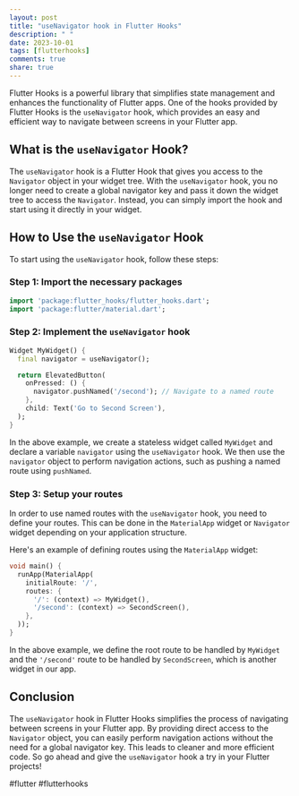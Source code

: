 ```yaml
---
layout: post
title: "useNavigator hook in Flutter Hooks"
description: " "
date: 2023-10-01
tags: [flutterhooks]
comments: true
share: true
---
```


Flutter Hooks is a powerful library that simplifies state management and enhances the functionality of Flutter apps. One of the hooks provided by Flutter Hooks is the `useNavigator` hook, which provides an easy and efficient way to navigate between screens in your Flutter app.

## What is the `useNavigator` Hook?

The `useNavigator` hook is a Flutter Hook that gives you access to the `Navigator` object in your widget tree. With the `useNavigator` hook, you no longer need to create a global navigator key and pass it down the widget tree to access the `Navigator`. Instead, you can simply import the hook and start using it directly in your widget.

## How to Use the `useNavigator` Hook

To start using the `useNavigator` hook, follow these steps:

### Step 1: Import the necessary packages

```dart
import 'package:flutter_hooks/flutter_hooks.dart';
import 'package:flutter/material.dart';
```

### Step 2: Implement the `useNavigator` hook

```dart
Widget MyWidget() {
  final navigator = useNavigator();

  return ElevatedButton(
    onPressed: () {
      navigator.pushNamed('/second'); // Navigate to a named route
    },
    child: Text('Go to Second Screen'),
  );
}
```

In the above example, we create a stateless widget called `MyWidget` and declare a variable `navigator` using the `useNavigator` hook. We then use the `navigator` object to perform navigation actions, such as pushing a named route using `pushNamed`.

### Step 3: Setup your routes

In order to use named routes with the `useNavigator` hook, you need to define your routes. This can be done in the `MaterialApp` widget or `Navigator` widget depending on your application structure.

Here's an example of defining routes using the `MaterialApp` widget:

```dart
void main() {
  runApp(MaterialApp(
    initialRoute: '/',
    routes: {
      '/': (context) => MyWidget(),
      '/second': (context) => SecondScreen(),
    },
  ));
}
```

In the above example, we define the root route to be handled by `MyWidget` and the `'/second'` route to be handled by `SecondScreen`, which is another widget in our app.

## Conclusion

The `useNavigator` hook in Flutter Hooks simplifies the process of navigating between screens in your Flutter app. By providing direct access to the `Navigator` object, you can easily perform navigation actions without the need for a global navigator key. This leads to cleaner and more efficient code. So go ahead and give the `useNavigator` hook a try in your Flutter projects!

#flutter #flutterhooks